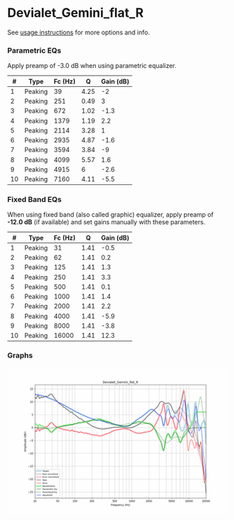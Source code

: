 # Devialet_Gemini_flat_R
See [usage instructions](https://github.com/jaakkopasanen/AutoEq#usage) for more options and info.

### Parametric EQs
Apply preamp of -3.0 dB when using parametric equalizer.

|   # | Type    |   Fc (Hz) |    Q |   Gain (dB) |
|-----|---------|-----------|------|-------------|
|   1 | Peaking |        39 | 4.25 |        -2   |
|   2 | Peaking |       251 | 0.49 |         3   |
|   3 | Peaking |       672 | 1.02 |        -1.3 |
|   4 | Peaking |      1379 | 1.19 |         2.2 |
|   5 | Peaking |      2114 | 3.28 |         1   |
|   6 | Peaking |      2935 | 4.87 |        -1.6 |
|   7 | Peaking |      3594 | 3.84 |        -9   |
|   8 | Peaking |      4099 | 5.57 |         1.6 |
|   9 | Peaking |      4915 | 6    |        -2.6 |
|  10 | Peaking |      7160 | 4.11 |        -5.5 |

### Fixed Band EQs
When using fixed band (also called graphic) equalizer, apply preamp of **-12.0 dB** (if available) and set gains manually with these parameters.

|   # | Type    |   Fc (Hz) |    Q |   Gain (dB) |
|-----|---------|-----------|------|-------------|
|   1 | Peaking |        31 | 1.41 |        -0.5 |
|   2 | Peaking |        62 | 1.41 |         0.2 |
|   3 | Peaking |       125 | 1.41 |         1.3 |
|   4 | Peaking |       250 | 1.41 |         3.3 |
|   5 | Peaking |       500 | 1.41 |         0.1 |
|   6 | Peaking |      1000 | 1.41 |         1.4 |
|   7 | Peaking |      2000 | 1.41 |         2.2 |
|   8 | Peaking |      4000 | 1.41 |        -5.9 |
|   9 | Peaking |      8000 | 1.41 |        -3.8 |
|  10 | Peaking |     16000 | 1.41 |        12.3 |

### Graphs
![](./Devialet_Gemini_flat_R.png)
